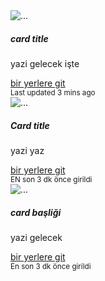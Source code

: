<div class="card-group">
    <div class="card">
        <img src="....." class="card-img-top" alt="...">
        <div class="card-body">
            <h5 class="card title">card title</h5>
            <p class="card-text">yazi gelecek işte</p>
        </div>
            <a href="#" class="btn btn-primary">bir yerlere git</a>
        </div>
            <small class="text-body-secondary">Last updated 3 mins ago</small>
        </div>
        </div>
        <div class="card">
        <img src="..." class="card-img-top" alt="...">
        <div class="card-body">
         <h5 class="card-title"> Card title</h5>
        <p class="card-text">yazi yaz</p>
        </div>
        <a href="#" class="btn btn-primary">bir yerlere git</a>
        <div>
        <small class="text-body-secondary"> EN son 3 dk önce girildi </small>
        </div>
        </div>
         <div class="card">
         <img src="..." class="card-img-top" alt="...">
        <div class="card-body">
        <h5 class="card-title"> card başliği</h5>
        <p class="card-text"> yazi gelecek</p>
        </div>
        <a href="#" class="btn btn-primary">bir yerlere git</a>
        <div>
        <small class="text-body-secondary">En son 3 dk önce girildi</small>
        </div>
        </div>
     </div>
